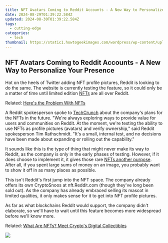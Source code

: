 ```yaml
---
title: NFT Avatars Coming to Reddit Accounts - A New Way to Personalize Your Presence
date: 2024-08-29T01:39:22.584Z
updated: 2024-08-30T01:39:22.584Z
tags:
  - cutting-edge
categories:
  - tech
thumbnail: https://static1.howtogeekimages.com/wordpress/wp-content/uploads/2019/12/Reddit-logo-on-a-smartphone.jpeg
---
```


## NFT Avatars Coming to Reddit Accounts - A New Way to Personalize Your Presence

Hot on the heels of Twitter adding NFT profile pictures, Reddit is looking to do the same. The website is currently testing the feature, so it could only be a matter of time until limited edition [NFTs](https://extra-lessons.techidaily.com/techniques-for-writing-eye-catching-podcast-summaries/) are all over Reddit.

Related: [Here's the Problem With NFTs](https://extra-lessons.techidaily.com/techniques-for-writing-eye-catching-podcast-summaries/) 

 A Reddit spokesperson spoke to [TechCrunch](https://techcrunch.com/2022/01/26/reddit-tests-allowing-users-to-set-any-nft-as-their-profile-picture-similar-to-twitter/) about the company's plans for the NFTs in the future. "We're always exploring ways to provide value for users and communities on Reddit. At the moment, we're testing the ability to use NFTs as profile pictures (avatars) and verify ownership," said Reddit spokesperson Tim Rathschmidt. "It's a small, internal test, and no decisions have been made about expanding or rolling out the capability."

 It sounds like this is the type of thing that might never make its way to Reddit, as the company is only in the early phases of testing. However, if it does choose to implement it, it gives those rare [NFTs another purpose](https://sound-tweaking.techidaily.com/updated-2024-approved-mastering-echo-effects-implementing-reverb-in-digital-sound-environments-windows-edition/). After all, if you spent large sums of money on an image, you probably want to show it off in as many places as possible.

 This isn't Reddit's first jump into the NFT space. The company already offers its own CryptoSnoos at nft.Reddit.com (though they've long been sold out). As the company has already embraced selling its mascot in limited qualities, it only makes sense for it to get into NFT profile pictures.

 As far as what blockchains Reddit would support, the company didn't elaborate, so we'll have to wait until this feature becomes more widespread before we'll know more.

Related: [What Are NFTs? Meet Crypto's Digital Collectibles](https://sound-tweaking.techidaily.com/updated-2024-approved-mastering-echo-effects-implementing-reverb-in-digital-sound-environments-windows-edition/)

<ins class="adsbygoogle"
     style="display:block"
     data-ad-format="autorelaxed"
     data-ad-client="ca-pub-7571918770474297"
     data-ad-slot="1223367746"></ins>



<ins class="adsbygoogle"
     style="display:block"
     data-ad-client="ca-pub-7571918770474297"
     data-ad-slot="8358498916"
     data-ad-format="auto"
     data-full-width-responsive="true"></ins>



<!-- affiliate ads begin -->
<a href="https://store.bitdefender.com/affiliate.php?ACCOUNT=BITLATIN&AFFILIATE=108875&PATH=http%3A%2F%2Fwww.bitdefender.com%2Fbusiness%3FAFFILIATE%3D108875%26RESOURCE%3D30%2525%2BOff%2Ball%2BGravityZone%2BProducts"><img src="https://www.bitdefender.com/content/dam/bitdefender/business/campaign/1200X628.png" border="0"></a>
<!-- affiliate ads end -->